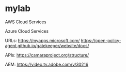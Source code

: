 # mylab

AWS Cloud Services

Azure Cloud Services

URLs:
https://myapps.microsoft.com/
https://open-policy-agent.github.io/gatekeeper/website/docs/



APIs:
https://camaraproject.org/structure/

AEM:
https://video.tv.adobe.com/v/30216

